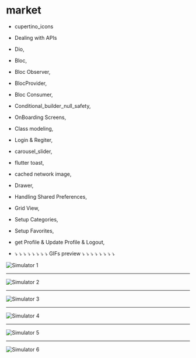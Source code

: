 # market

- cupertino_icons
- Dealing with APIs
- Dio,
- Bloc,
- Bloc Observer,
- BlocProvider,
- Bloc Consumer,
- Conditional_builder_null_safety,
- OnBoarding Screens,
- Class modeling,
- Login & Regiter,
- carousel_slider,
- flutter toast,
- cached network image,
- Drawer,
- Handling Shared Preferences,
- Grid View,
- Setup Categories,
- Setup Favorites,
- get Profile & Update Profile & Logout,

- ⤵️ ⤵️ ⤵️ ⤵️ ⤵️ ⤵️ ⤵️ ⤵️ GIFs preview ⤵️ ⤵️ ⤵️ ⤵️ ⤵️ ⤵️ ⤵️ ⤵️ 

![Simulator 1](https://user-images.githubusercontent.com/34916493/158419829-b113ebba-f374-4860-b65a-240e9070612c.gif)

---------------------------------------------------------------

![Simulator 2](https://user-images.githubusercontent.com/34916493/158420017-6f2d550b-752d-4992-99f6-ada846cc35c9.gif)

---------------------------------------------------------------

![Simulator 3](https://user-images.githubusercontent.com/34916493/158420475-da4addae-1595-490c-9408-6563fae91006.gif)

---------------------------------------------------------------

![Simulator 4](https://user-images.githubusercontent.com/34916493/158421000-bdfc3f53-b725-4399-ab7d-97850ad043db.gif)

---------------------------------------------------------------

![Simulator 5](https://user-images.githubusercontent.com/34916493/158421047-fc9a48b1-4e0e-46ff-b903-956197bd5a58.gif)

---------------------------------------------------------------

![Simulator 6](https://user-images.githubusercontent.com/34916493/158421073-549188e5-63e1-42eb-9d46-2183ff4e1511.gif)

